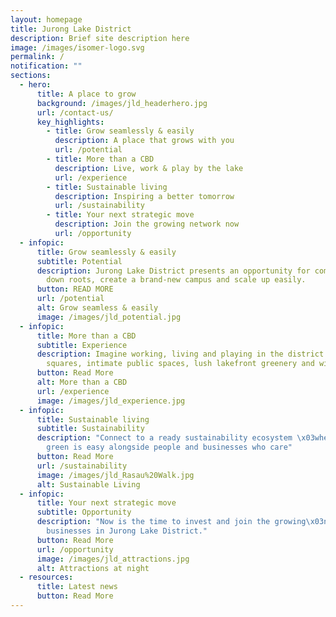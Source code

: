 ```yaml
---
layout: homepage
title: Jurong Lake District
description: Brief site description here
image: /images/isomer-logo.svg
permalink: /
notification: ""
sections:
  - hero:
      title: A place to grow
      background: /images/jld_headerhero.jpg
      url: /contact-us/
      key_highlights:
        - title: Grow seamlessly & easily
          description: A place that grows with you
          url: /potential
        - title: More than a CBD
          description: Live, work & play by the lake
          url: /experience
        - title: Sustainable living
          description: Inspiring a better tomorrow
          url: /sustainability
        - title: Your next strategic move
          description: Join the growing network now
          url: /opportunity
  - infopic:
      title: Grow seamlessly & easily
      subtitle: Potential
      description: Jurong Lake District presents an opportunity for companies to put
        down roots, create a brand-new campus and scale up easily.
      button: READ MORE
      url: /potential
      alt: Grow seamless & easily
      image: /images/jld_potential.jpg
  - infopic:
      title: More than a CBD
      subtitle: Experience
      description: Imagine working, living and playing in the district with familiar
        squares, intimate public spaces, lush lakefront greenery and wildlife.
      button: Read More
      alt: More than a CBD
      url: /experience
      image: /images/jld_experience.jpg
  - infopic:
      title: Sustainable living
      subtitle: Sustainability
      description: "Connect to a ready sustainability ecosystem \x03where choosing
        green is easy alongside people and businesses who care"
      button: Read More
      url: /sustainability
      image: /images/jld_Rasau%20Walk.jpg
      alt: Sustainable Living
  - infopic:
      title: Your next strategic move
      subtitle: Opportunity
      description: "Now is the time to invest and join the growing\x03network of
        businesses in Jurong Lake District."
      button: Read More
      url: /opportunity
      image: /images/jld_attractions.jpg
      alt: Attractions at night
  - resources:
      title: Latest news
      button: Read More
---
```

